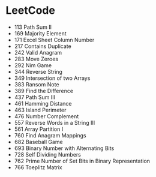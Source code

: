 # LeetCode
* 113 Path Sum II
* 169 Majority Element
* 171 Excel Sheet Column Number
* 217 Contains Duplicate
* 242 Valid Anagram
* 283 Move Zeroes
* 292 Nim Game 
* 344 Reverse String
* 349 Intersection of two Arrays
* 383 Ransom Note
* 389 Find the Difference
* 437 Path Sum III
* 461 Hamming Distance
* 463 Island Perimeter
* 476 Number Complement
* 557 Reverse Words in a String III
* 561 Array Partition I
* 760 Find Anagram Mappings
* 682 Baseball Game
* 693 Binary Number with Alternating Bits
* 728 Self Dividing Numbers
* 762 Prime Number of Set Bits in Binary Representation
* 766 Toeplitz Matrix



